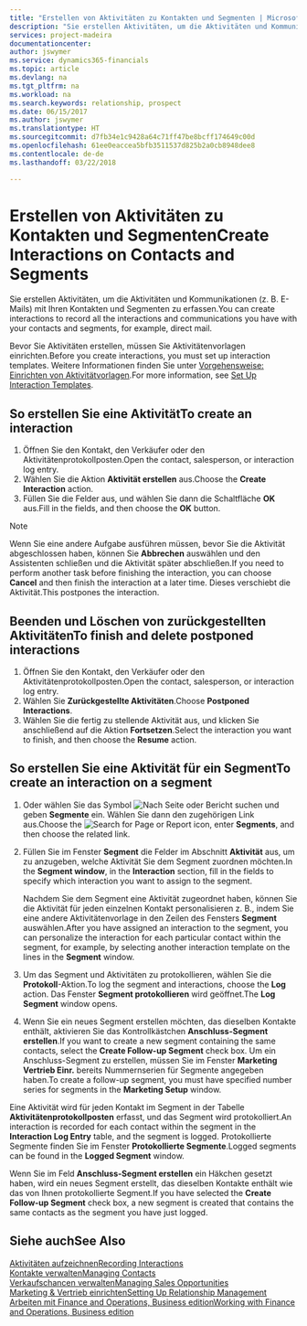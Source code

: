 ```yaml
---
title: "Erstellen von Aktivitäten zu Kontakten und Segmenten | Microsoft Docs"
description: "Sie erstellen Aktivitäten, um die Aktivitäten und Kommunikationen (z. B. E-Mails) mit Ihren Kontakten und Segmenten in Finance and Operations, Business edition zu erfassen."
services: project-madeira
documentationcenter: 
author: jswymer
ms.service: dynamics365-financials
ms.topic: article
ms.devlang: na
ms.tgt_pltfrm: na
ms.workload: na
ms.search.keywords: relationship, prospect
ms.date: 06/15/2017
ms.author: jswymer
ms.translationtype: HT
ms.sourcegitcommit: d7fb34e1c9428a64c71ff47be8bcff174649c00d
ms.openlocfilehash: 61ee0eaccea5bfb3511537d825b2a0cb8948dee8
ms.contentlocale: de-de
ms.lasthandoff: 03/22/2018

---
```

# <a name="create-interactions-on-contacts-and-segments"></a><span data-ttu-id="19b02-103">Erstellen von Aktivitäten zu Kontakten und Segmenten</span><span class="sxs-lookup"><span data-stu-id="19b02-103">Create Interactions on Contacts and Segments</span></span>
<span data-ttu-id="19b02-104">Sie erstellen Aktivitäten, um die Aktivitäten und Kommunikationen (z. B. E-Mails) mit Ihren Kontakten und Segmenten zu erfassen.</span><span class="sxs-lookup"><span data-stu-id="19b02-104">You can create interactions to record all the interactions and communications you have with your contacts and segments, for example, direct mail.</span></span>

<span data-ttu-id="19b02-105">Bevor Sie Aktivitäten erstellen, müssen Sie Aktivitätenvorlagen einrichten.</span><span class="sxs-lookup"><span data-stu-id="19b02-105">Before you create interactions, you must set up interaction templates.</span></span> <span data-ttu-id="19b02-106">Weitere Informationen finden Sie unter [Vorgehensweise: Einrichten von Aktivitätvorlagen](marketing-interactions.md).</span><span class="sxs-lookup"><span data-stu-id="19b02-106">For more information, see  [Set Up Interaction Templates](marketing-interactions.md).</span></span>

## <a name="to-create-an-interaction"></a><span data-ttu-id="19b02-107">So erstellen Sie eine Aktivität</span><span class="sxs-lookup"><span data-stu-id="19b02-107">To create an interaction</span></span>
1. <span data-ttu-id="19b02-108">Öffnen Sie den Kontakt, den Verkäufer oder den Aktivitätenprotokollposten.</span><span class="sxs-lookup"><span data-stu-id="19b02-108">Open the contact, salesperson, or interaction log entry.</span></span>
2. <span data-ttu-id="19b02-109">Wählen Sie die Aktion **Aktivität erstellen** aus.</span><span class="sxs-lookup"><span data-stu-id="19b02-109">Choose the **Create Interaction** action.</span></span>
3. <span data-ttu-id="19b02-110">Füllen Sie die Felder aus, und wählen Sie dann die Schaltfläche **OK** aus.</span><span class="sxs-lookup"><span data-stu-id="19b02-110">Fill in the fields, and then choose the **OK** button.</span></span>

> [!NOTE]  
>   <span data-ttu-id="19b02-111">Wenn Sie eine andere Aufgabe ausführen müssen, bevor Sie die Aktivität abgeschlossen haben, können Sie **Abbrechen** auswählen und den Assistenten schließen und die Aktivität später abschließen.</span><span class="sxs-lookup"><span data-stu-id="19b02-111">If you need to perform another task before finishing the interaction, you can choose **Cancel** and then finish the interaction at a later time.</span></span> <span data-ttu-id="19b02-112">Dieses verschiebt die Aktivität.</span><span class="sxs-lookup"><span data-stu-id="19b02-112">This postpones the interaction.</span></span>

## <a name="to-finish-and-delete-postponed-interactions"></a><span data-ttu-id="19b02-113">Beenden und Löschen von zurückgestellten Aktivitäten</span><span class="sxs-lookup"><span data-stu-id="19b02-113">To finish and delete postponed interactions</span></span>
1. <span data-ttu-id="19b02-114">Öffnen Sie den Kontakt, den Verkäufer oder den Aktivitätenprotokollposten.</span><span class="sxs-lookup"><span data-stu-id="19b02-114">Open the contact, salesperson, or interaction log entry.</span></span>
2. <span data-ttu-id="19b02-115">Wählen Sie **Zurückgestellte Aktivitäten**.</span><span class="sxs-lookup"><span data-stu-id="19b02-115">Choose **Postponed Interactions**.</span></span>
3. <span data-ttu-id="19b02-116">Wählen Sie die fertig zu stellende Aktivität aus, und klicken Sie anschließend auf die Aktion **Fortsetzen**.</span><span class="sxs-lookup"><span data-stu-id="19b02-116">Select the interaction you want to finish, and then choose the **Resume** action.</span></span>

## <a name="to-create-an-interaction-on-a-segment"></a><span data-ttu-id="19b02-117">So erstellen Sie eine Aktivität für ein Segment</span><span class="sxs-lookup"><span data-stu-id="19b02-117">To create an interaction on a segment</span></span>
1. <span data-ttu-id="19b02-118">Oder wählen Sie das Symbol ![Nach Seite oder Bericht suchen](media/ui-search/search_small.png "Nach Seite oder Bericht suchen") und geben **Segmente** ein. Wählen Sie dann den zugehörigen Link aus.</span><span class="sxs-lookup"><span data-stu-id="19b02-118">Choose the ![Search for Page or Report](media/ui-search/search_small.png "Search for Page or Report icon") icon, enter **Segments**, and then choose the related link.</span></span>
2. <span data-ttu-id="19b02-119">Füllen Sie im Fenster **Segment** die Felder im Abschnitt **Aktivität** aus, um zu anzugeben, welche Aktivität Sie dem Segment zuordnen möchten.</span><span class="sxs-lookup"><span data-stu-id="19b02-119">In the **Segment window**, in the **Interaction** section, fill in the fields to specify which interaction you want to assign to the segment.</span></span>

    <span data-ttu-id="19b02-120">Nachdem Sie dem Segment eine Aktivität zugeordnet haben, können Sie die Aktivität für jeden einzelnen Kontakt personalisieren z. B., indem Sie eine andere Aktivitätenvorlage in den Zeilen des Fensters **Segment** auswählen.</span><span class="sxs-lookup"><span data-stu-id="19b02-120">After you have assigned an interaction to the segment, you can personalize the interaction for each particular contact within the segment, for example, by selecting another interaction template on the lines in the **Segment** window.</span></span>  
3. <span data-ttu-id="19b02-121">Um das Segment und Aktivitäten zu protokollieren, wählen Sie die **Protokoll**-Aktion.</span><span class="sxs-lookup"><span data-stu-id="19b02-121">To log the segment and interactions, choose the **Log** action.</span></span> <span data-ttu-id="19b02-122">Das Fenster **Segment protokollieren** wird geöffnet.</span><span class="sxs-lookup"><span data-stu-id="19b02-122">The **Log Segment** window opens.</span></span>
4. <span data-ttu-id="19b02-123">Wenn Sie ein neues Segment erstellen möchten, das dieselben Kontakte enthält, aktivieren Sie das Kontrollkästchen **Anschluss-Segment erstellen**.</span><span class="sxs-lookup"><span data-stu-id="19b02-123">If you want to create a new segment containing the same contacts, select the **Create Follow-up Segment** check box.</span></span> <span data-ttu-id="19b02-124">Um ein Anschluss-Segment zu erstellen, müssen Sie im Fenster **Marketing Vertrieb Einr.** bereits Nummernserien für Segmente angegeben haben.</span><span class="sxs-lookup"><span data-stu-id="19b02-124">To create a follow-up segment, you must have specified number series for segments in the **Marketing Setup** window.</span></span>

<span data-ttu-id="19b02-125">Eine Aktivität wird für jeden Kontakt im Segment in der Tabelle **Aktivitätenprotokollposten** erfasst, und das Segment wird protokolliert.</span><span class="sxs-lookup"><span data-stu-id="19b02-125">An interaction is recorded for each contact within the segment in the **Interaction Log Entry** table, and the segment is logged.</span></span> <span data-ttu-id="19b02-126">Protokollierte Segmente finden Sie im Fenster **Protokollierte Segmente**.</span><span class="sxs-lookup"><span data-stu-id="19b02-126">Logged segments can be found in the **Logged Segment** window.</span></span>

<span data-ttu-id="19b02-127">Wenn Sie im Feld **Anschluss-Segment erstellen** ein Häkchen gesetzt haben, wird ein neues Segment erstellt, das dieselben Kontakte enthält wie das von Ihnen protokollierte Segment.</span><span class="sxs-lookup"><span data-stu-id="19b02-127">If you have selected the **Create Follow-up Segment** check box, a new segment is created that contains the same contacts as the segment you have just logged.</span></span>

## <a name="see-also"></a><span data-ttu-id="19b02-128">Siehe auch</span><span class="sxs-lookup"><span data-stu-id="19b02-128">See Also</span></span>
[<span data-ttu-id="19b02-129">Aktivitäten aufzeichnen</span><span class="sxs-lookup"><span data-stu-id="19b02-129">Recording Interactions</span></span>](marketing-interactions.md)  
[<span data-ttu-id="19b02-130">Kontakte verwalten</span><span class="sxs-lookup"><span data-stu-id="19b02-130">Managing Contacts</span></span>](marketing-contacts.md)  
[<span data-ttu-id="19b02-131">Verkaufschancen verwalten</span><span class="sxs-lookup"><span data-stu-id="19b02-131">Managing Sales Opportunities</span></span>](marketing-manage-sales-opportunities.md)  
[<span data-ttu-id="19b02-132">Marketing & Vertrieb einrichten</span><span class="sxs-lookup"><span data-stu-id="19b02-132">Setting Up Relationship Management</span></span>](marketing-setup-marketing.md)  
[<span data-ttu-id="19b02-133">Arbeiten mit Finance and Operations, Business edition</span><span class="sxs-lookup"><span data-stu-id="19b02-133">Working with Finance and Operations, Business edition</span></span>](ui-work-product.md)

